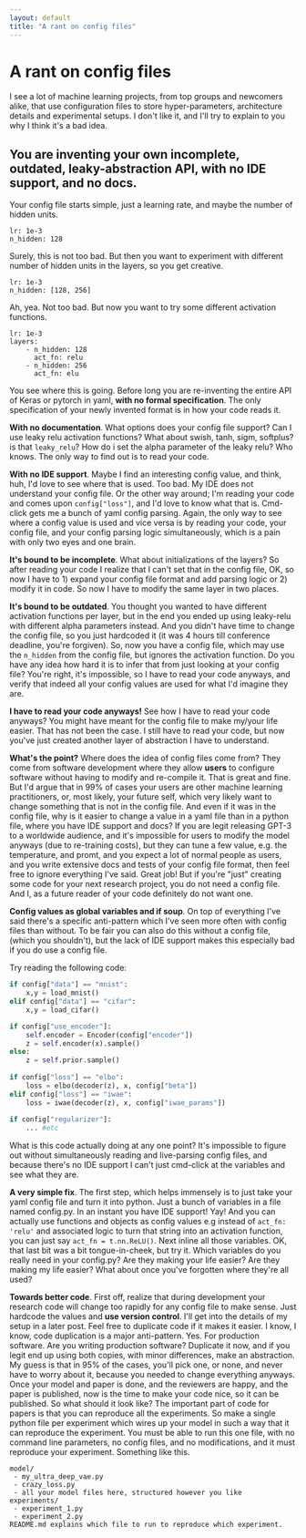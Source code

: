 ```yaml
---
layout: default
title: "A rant on config files"
---
```


# A rant on config files

I see a lot of machine learning projects, from top groups and newcomers alike, that use configuration files to store hyper-parameters, architecture details and experimental setups. I don't like it, and I'll try to explain to you why I think it's a bad idea.

## You are inventing your own incomplete, outdated, leaky-abstraction API, with no IDE support, and no docs.
Your config file starts simple, just a learning rate, and maybe the number of hidden units.
```
lr: 1e-3
n_hidden: 128
```
Surely, this is not too bad. But then you want to experiment with different number of hidden units in the layers, so you get creative.
```
lr: 1e-3
n_hidden: [128, 256]
```
Ah, yea. Not too bad. But now you want to try some different activation functions.
```
lr: 1e-3
layers: 
    - n_hidden: 128
      act_fn: relu
    - n_hidden: 256
      act_fn: elu  
```
You see where this is going. Before long you are re-inventing the entire API of Keras or pytorch in yaml, **with no formal specification**. The only specification of your newly invented format is in how your code reads it.

**With no documentation**. What options does your config file support? Can I use leaky relu activation functions? What about swish, tanh, sigm, softplus? is that `leaky_relu`? How do i set the alpha parameter of the leaky relu? Who knows. The only way to find out is to read your code.

**With no IDE support**. Maybe I find an interesting config value, and think, huh, I'd love to see where that is used. Too bad. My IDE does not understand your config file. Or the other way around; I'm reading your code and comes upon `config["loss"]`, and I'd love to know what that is. Cmd-click gets me a bunch of yaml config parsing. Again, the only way to see where a config value is used and vice versa is by reading your code, your config file, and your config parsing logic simultaneously, which is a pain with only two eyes and one brain.

**It's bound to be incomplete**. What about initializations of the layers? So after reading your code I realize that I can't set that in the config file, OK, so now I have to 1) expand your config file format and add parsing logic or 2) modify it in code. So now I have to modify the same layer in two places.

**It's bound to be outdated**. You thought you wanted to have different activation functions per layer, but in the end you ended up using leaky-relu with different alpha parameters instead. And you didn't have time to change the config file, so you just hardcoded it (it was 4 hours till conference deadline, you're forgiven). So, now you have a config file, which may use the `n_hidden` from the config file, but ignores the activation function. Do you have any idea how hard it is to infer that from just looking at your config file? You're right, it's impossible, so I have to read your code anyways, and verify that indeed all your config values are used for what I'd imagine they are.  

**I have to read your code anyways!** See how I have to read your code anyways? You might have meant for the config file to make my/your life easier. That has not been the case. I still have to read your code, but now you've just created another layer of abstraction I have to understand.

**What's the point?** Where does the idea of config files come from? They come from software development where they allow **users** to configure software without having to modify and re-compile it. That is great and fine. But I'd argue that in 99% of cases your users are other machine learning practitioners, or, most likely, your future self, which very likely want to change something that is not in the config file. And even if it was in the config file, why is it easier to change a value in a yaml file than in a python file, where you have IDE support and docs? If you are legit releasing GPT-3 to a worldwide audience, and it's impossible for users to modify the model anyways (due to re-training costs), but they can tune a few value, e.g. the temperature, and promt, and you expect a lot of normal people as users, and you write extensive docs and tests of your config file format, then feel free to ignore everything I've said. Great job! But if you're "just" creating some code for your next research project, you do not need a config file. And I, as a future reader of your code definitely do not want one. 

**Config values as global variables and if soup**. On top of everything I've said there's a specific anti-pattern which I've seen more often with config files than without. To be fair you can also do this without a config file, (which you shouldn't), but the lack of IDE support makes this especially bad if you do use a config file.

Try reading the following code:

```python
if config["data"] == "mnist":
    x,y = load_mnist()
elif config["data"] == "cifar":
    x,y = load_cifar()

if config["use_encoder"]:
    self.encoder = Encoder(config["encoder"])
    z = self.encoder(x).sample()
else:
    z = self.prior.sample()
    
if config["loss"] == "elbo":
    loss = elbo(decoder(z), x, config["beta"])
elif config["loss"] == "iwae":
    loss = iwae(decoder(z), x, config["iwae_params"])
    
if config["regularizer"]:
    ... #etc
```

What is this code actually doing at any one point? It's impossible to figure out without simultaneously reading and live-parsing config files, and because there's no IDE support I can't just cmd-click at the variables and see what they are.

**A very simple fix**. The first step, which helps immensely is to just take your yaml config file and turn it into python. Just a bunch of variables in a file named config.py. In an instant you have IDE support! 
Yay! And you can actually use functions and objects as config values e.g instead of `act_fn: 'relu'` and associated logic to turn that string into an activation function, you can just say `act_fn = t.nn.ReLU()`. 
Next inline all those variables. OK, that last bit was a bit tongue-in-cheek, but try it. 
Which variables do you really need in your config.py? Are they making your life easier? Are they making my life easier? What about once you've forgotten where they're all used?

**Towards better code**. First off, realize that during development your research code will change too rapidly for any config file to make sense. 
Just hardcode the values and **use version control**. I'll get into the details of my setup in a later post. 
Feel free to duplicate code if it makes it easier. 
I know, I know, code duplication is a major anti-pattern. Yes. 
For production software. Are you writing production software? 
Duplicate it now, and if you legit end up using both copies, with minor differences, make an abstraction. 
My guess is that in 95% of the cases, you'll pick one, or none, and never have to worry about it, because you needed to change everything anyways.
Once your model and paper is done, and the reviewers are happy, and the paper is published, now is the time to make your code nice, so it can be published. 
So what should it look like? 
The important part of code for papers is that you can reproduce all the experiments. 
So make a single python file per experiment which wires up your model in such a way that it can reproduce the experiment. 
You must be able to run this one file, with no command line parameters, no config files, and no modifications, and it must reproduce your experiment. 
Something like this. 
```
model/
 - my_ultra_deep_vae.py
 - crazy_loss.py
 - all your model files here, structured however you like
experiments/
 - experiment_1.py
 - experiment_2.py  
README.md explains which file to run to reproduce which experiment.
```